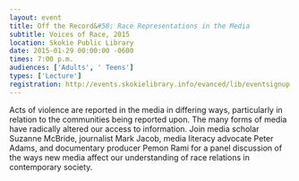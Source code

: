 ```yaml
---
layout: event
title: Off the Record&#58; Race Representations in the Media
subtitle: Voices of Race, 2015
location: Skokie Public Library
date: 2015-01-29 00:00:00 -0600
times: 7:00 p.m.
audiences: ['Adults', ' Teens']
types: ['Lecture']
registration: http://events.skokielibrary.info/evanced/lib/eventsignup.asp?ID=23042
---
```

Acts of violence are reported in the media in differing ways, particularly in relation to the communities being reported upon. The many forms of media have radically altered our access to information. Join media scholar Suzanne McBride, journalist Mark Jacob, media literacy advocate Peter Adams, and documentary producer Pemon Rami for a panel discussion of the ways new media affect our understanding of race relations in contemporary society.
